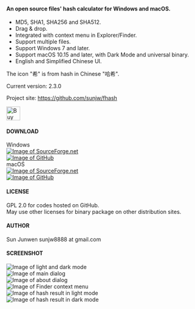 #### An open source files' hash calculator for Windows and macOS.
 * MD5, SHA1, SHA256 and SHA512.
 * Drag & drop.
 * Integrated with context menu in Explorer/Finder.
 * Support multiple files.
 * Support Windows 7 and later.
 * Support macOS 10.15 and later, with Dark Mode and universal binary.
 * English and Simplified Chinese UI.

The icon "希" is from hash in Chinese "哈希".   
   
Current version: 2.3.0

Project site: https://github.com/sunjw/fhash

<a href="https://ko-fi.com/Y8Y72L3FZ"><img src="https://cdn.ko-fi.com/cdn/kofi4.png?v=2" alt="Buy Me a Coffee at ko-fi.com" height="36"></a>

#### DOWNLOAD
Windows   
[![Image of SourceForge.net](https://raw.githubusercontent.com/sunjw/fhash/master/doc/sflogo.png)](https://sourceforge.net/projects/fhash/files/2.3.0/win/)   
[![Image of GitHub](https://raw.githubusercontent.com/sunjw/fhash/master/doc/GitHub_Logo_White.png)](https://github.com/sunjw/fhash/releases/tag/2.3.0)   
macOS   
[![Image of SourceForge.net](https://raw.githubusercontent.com/sunjw/fhash/master/doc/sflogo.png)](https://sourceforge.net/projects/fhash/files/2.3.0/macOS/)   
[![Image of GitHub](https://raw.githubusercontent.com/sunjw/fhash/master/doc/GitHub_Logo_White.png)](https://github.com/sunjw/fhash/releases/tag/2.3.0)

#### LICENSE
GPL 2.0 for codes hosted on GitHub.   
May use other licenses for binary package on other distribution sites.

#### AUTHOR
Sun Junwen sunjw8888 at gmail.com

#### SCREENSHOT
![Image of light and dark mode](https://raw.githubusercontent.com/sunjw/fhash/master/doc/mac_bigsur_progress_joint.png)   
![Image of main dialog](https://raw.githubusercontent.com/sunjw/fhash/master/doc/mac_bigsur_start.png)   
![Image of about dialog](https://raw.githubusercontent.com/sunjw/fhash/master/doc/mac_bigsur_about_dark.png)   
![Image of Finder context menu](https://raw.githubusercontent.com/sunjw/fhash/master/doc/mac_bigsur_context_menu.jpg)   
![Image of hash result in light mode](https://raw.githubusercontent.com/sunjw/fhash/master/doc/mac_bigsur_result.png)   
![Image of hash result in dark mode](https://raw.githubusercontent.com/sunjw/fhash/master/doc/mac_bigsur_result_dark.png)   
